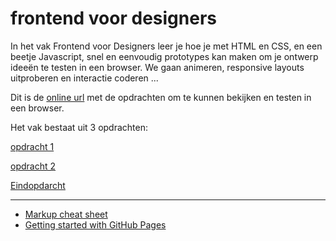 # frontend voor designers

In het vak Frontend voor Designers leer je hoe je met HTML en CSS, en een beetje Javascript, snel en eenvoudig prototypes kan maken om je ontwerp ideeën te testen in een browser. We gaan animeren, responsive layouts uitproberen en interactie coderen ...

Dit is de [online url](https://x-track.github.io/frontendvoordesigners/) met de opdrachten om te kunnen bekijken en testen in een browser.

Het vak bestaat uit 3 opdrachten:


[opdracht 1](https://x-track.github.io/frontendvoordesigners/opdracht1)

[opdracht 2](https://x-track.github.io/frontendvoordesigners/opdracht2)

[Eindopdarcht](https://x-track.github.io/frontendvoordesigners/eindopdracht)


---
- [Markup cheat sheet](https://github.com/adam-p/markdown-here/wiki/Markdown-Cheatsheet)
- [Getting started with GitHub Pages](https://guides.github.com/features/pages/)
